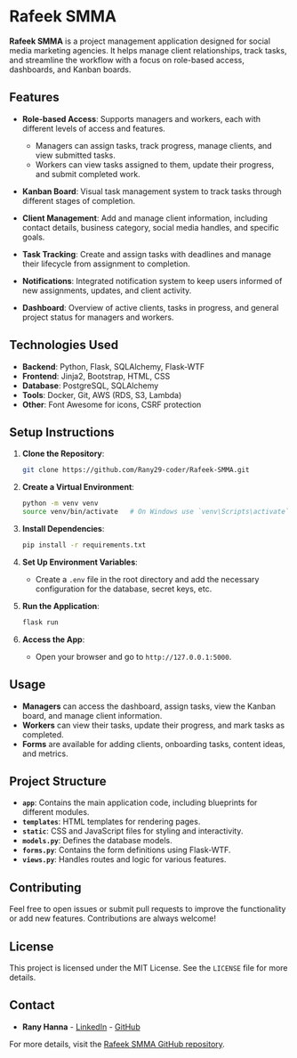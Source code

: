 # **Rafeek SMMA**

**Rafeek SMMA** is a project management application designed for social media marketing agencies. It helps manage client relationships, track tasks, and streamline the workflow with a focus on role-based access, dashboards, and Kanban boards.

## **Features**

- **Role-based Access**: Supports managers and workers, each with different levels of access and features.
  - Managers can assign tasks, track progress, manage clients, and view submitted tasks.
  - Workers can view tasks assigned to them, update their progress, and submit completed work.

- **Kanban Board**: Visual task management system to track tasks through different stages of completion.

- **Client Management**: Add and manage client information, including contact details, business category, social media handles, and specific goals.

- **Task Tracking**: Create and assign tasks with deadlines and manage their lifecycle from assignment to completion.

- **Notifications**: Integrated notification system to keep users informed of new assignments, updates, and client activity.

- **Dashboard**: Overview of active clients, tasks in progress, and general project status for managers and workers.

## **Technologies Used**

- **Backend**: Python, Flask, SQLAlchemy, Flask-WTF
- **Frontend**: Jinja2, Bootstrap, HTML, CSS
- **Database**: PostgreSQL, SQLAlchemy
- **Tools**: Docker, Git, AWS (RDS, S3, Lambda)
- **Other**: Font Awesome for icons, CSRF protection

## **Setup Instructions**

1. **Clone the Repository**:
   ```bash
   git clone https://github.com/Rany29-coder/Rafeek-SMMA.git
   ```

2. **Create a Virtual Environment**:
   ```bash
   python -m venv venv
   source venv/bin/activate   # On Windows use `venv\Scripts\activate`
   ```

3. **Install Dependencies**:
   ```bash
   pip install -r requirements.txt
   ```

4. **Set Up Environment Variables**:
   - Create a `.env` file in the root directory and add the necessary configuration for the database, secret keys, etc.

5. **Run the Application**:
   ```bash
   flask run
   ```

6. **Access the App**:
   - Open your browser and go to `http://127.0.0.1:5000`.

## **Usage**

- **Managers** can access the dashboard, assign tasks, view the Kanban board, and manage client information.
- **Workers** can view their tasks, update their progress, and mark tasks as completed.
- **Forms** are available for adding clients, onboarding tasks, content ideas, and metrics.

## **Project Structure**

- **`app`**: Contains the main application code, including blueprints for different modules.
- **`templates`**: HTML templates for rendering pages.
- **`static`**: CSS and JavaScript files for styling and interactivity.
- **`models.py`**: Defines the database models.
- **`forms.py`**: Contains the form definitions using Flask-WTF.
- **`views.py`**: Handles routes and logic for various features.

## **Contributing**

Feel free to open issues or submit pull requests to improve the functionality or add new features. Contributions are always welcome!

## **License**

This project is licensed under the MIT License. See the `LICENSE` file for more details.

## **Contact**

- **Rany Hanna** - [LinkedIn](https://www.linkedin.com/in/rany-hanna-895319169/) - [GitHub](https://github.com/Rany29-coder)

For more details, visit the [Rafeek SMMA GitHub repository](https://github.com/Rany29-coder/Rafeek-SMMA).
